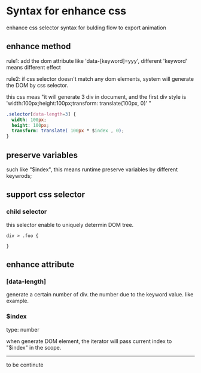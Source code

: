 # Syntax for enhance css

enhance css selector syntax for bulding flow to export animation


## enhance method

rule1: add the dom attribute like 'data-[keyword]=yyy', different 'keyword' means different effect

rule2: if css selector doesn't match any dom elements, system will generate the DOM by css selector.

this css meas "it will generate 3 div in document, and the first div style is 'width:100px;height:100px;transform: translate(100px, 0)' "

```css
.selector[data-length=3] {
  width: 100px;
  height: 100px;
  transform: translate( 100px * $index , 0);
}
```
##  preserve variables

such like "$index", this means runtime preserve variables by different keywrods;

## support css selector

### child selector

this selector enable to uniquely determin DOM tree.

```
div > .foo {

}
```

## enhance attribute

### [data-length]

generate a certain number of div. the number due to the keyword value. like example.

### $index

type: number

when generate DOM element, the iterator will pass current index to "$index" in the scope.


-----

to be continute 
